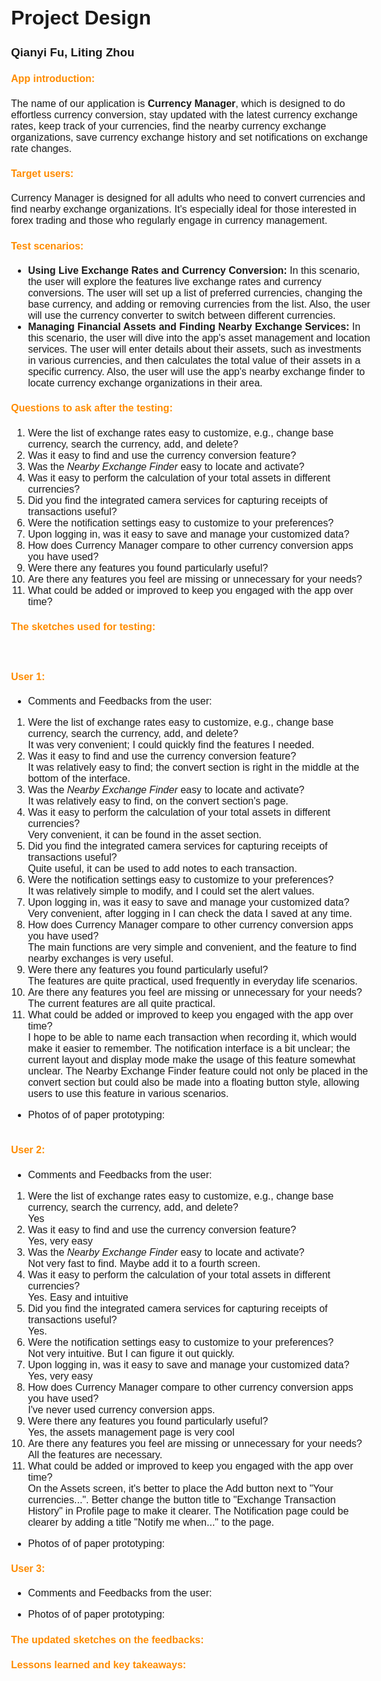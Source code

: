 <style>
@page {
  size: A4;
  margin: 1.54cm;
}

body {
  font-family: Gill Sans, sans-serif;
  font-size: 16px;
}

pre {
    background-color: #f4f4f4;
    padding: 10px;
    border-radius: 5px;
    overflow: auto;
}

code{
  background-color: #f4f4f4;
  color: #333;
  padding: 2px 4px;
  border-radius: 4px;
  font-family: "Courier New", Courier, monospace;
}

h4 {
  color:  #FF8C00; 
}
</style>

<div class="page">

# Project Design

### Qianyi Fu, Liting Zhou

#### App introduction:

The name of our application is **Currency Manager**, which is designed to do effortless currency conversion, stay updated with the latest currency exchange rates, keep track of your currencies, find the nearby currency exchange organizations, save currency exchange history and set notifications on exchange rate changes.

#### Target users:

Currency Manager is designed for all adults who need to convert currencies and find nearby exchange organizations. It's especially ideal for those interested in forex trading and those who regularly engage in currency management.

#### Test scenarios:

- **Using Live Exchange Rates and Currency Conversion:** In this scenario, the user will explore the features live exchange rates and currency conversions. The user will set up a list of preferred currencies, changing the base currency, and adding or removing currencies from the list. Also, the user will use the currency converter to switch between different currencies.
- **Managing Financial Assets and Finding Nearby Exchange Services:** In this scenario, the user will dive into the app's asset management and location services. The user will enter details about their assets, such as investments in various currencies, and then calculates the total value of their assets in a specific currency. Also, the user will use the app's nearby exchange finder to locate currency exchange organizations in their area.

#### Questions to ask after the testing:

1. Were the list of exchange rates easy to customize, e.g., change base currency, search the currency, add, and delete?
2. Was it easy to find and use the currency conversion feature?
3. Was the _Nearby Exchange Finder_ easy to locate and activate?
4. Was it easy to perform the calculation of your total assets in different currencies?
5. Did you find the integrated camera services for capturing receipts of transactions useful?
6. Were the notification settings easy to customize to your preferences?
7. Upon logging in, was it easy to save and manage your customized data?
8. How does Currency Manager compare to other currency conversion apps you have used?
9. Were there any features you found particularly useful?
10. Are there any features you feel are missing or unnecessary for your needs?
11. What could be added or improved to keep you engaged with the app over time?



#### The sketches used for testing:

<img src="./UI_sketches/sketches_v2_1.jpg" alt="" />
<img src="./UI_sketches/sketches_v2_2.jpg" alt="" />
<img src="./UI_sketches/sketches_v2_3.jpg" alt="" />

#### User 1:

- Comments and Feedbacks from the user:
1. Were the list of exchange rates easy to customize, e.g., change base currency, search the currency, add, and delete?  
It was very convenient; I could quickly find the features I needed.
2. Was it easy to find and use the currency conversion feature?  
It was relatively easy to find; the convert section is right in the middle at the bottom of the interface.
3. Was the _Nearby Exchange Finder_ easy to locate and activate?  
It was relatively easy to find, on the convert section's page.
4. Was it easy to perform the calculation of your total assets in different currencies?  
Very convenient, it can be found in the asset section.
5. Did you find the integrated camera services for capturing receipts of transactions useful?  
Quite useful, it can be used to add notes to each transaction.
6. Were the notification settings easy to customize to your preferences?  
It was relatively simple to modify, and I could set the alert values.
7. Upon logging in, was it easy to save and manage your customized data?  
Very convenient, after logging in I can check the data I saved at any time.
8. How does Currency Manager compare to other currency conversion apps you have used?  
The main functions are very simple and convenient, and the feature to find nearby exchanges is very useful.
9. Were there any features you found particularly useful?  
The features are quite practical, used frequently in everyday life scenarios.
10. Are there any features you feel are missing or unnecessary for your needs?  
The current features are all quite practical.
11. What could be added or improved to keep you engaged with the app over time?  
I hope to be able to name each transaction when recording it, which would make it easier to remember. The notification interface is a bit unclear; the current layout and display mode make the usage of this feature somewhat unclear. The Nearby Exchange Finder feature could not only be placed in the convert section but could also be made into a floating button style, allowing users to use this feature in various scenarios.

- Photos of of paper prototyping:
<img src="./user_testing_photos/user1.jpg" alt="" />

#### User 2:

- Comments and Feedbacks from the user:

1. Were the list of exchange rates easy to customize, e.g., change base currency, search the currency, add, and delete?  
Yes
2. Was it easy to find and use the currency conversion feature?  
Yes, very easy
3. Was the _Nearby Exchange Finder_ easy to locate and activate?  
Not very fast to find. Maybe add it to a fourth screen.
4. Was it easy to perform the calculation of your total assets in different currencies?  
Yes. Easy and intuitive
5. Did you find the integrated camera services for capturing receipts of transactions useful?  
Yes. 
6. Were the notification settings easy to customize to your preferences?  
Not very intuitive. But I can figure it out quickly.
7. Upon logging in, was it easy to save and manage your customized data?  
Yes, very easy
8. How does Currency Manager compare to other currency conversion apps you have used?  
I've never used currency conversion apps.
9. Were there any features you found particularly useful?  
Yes, the assets management page is very cool
10. Are there any features you feel are missing or unnecessary for your needs?  
All the features are necessary. 
11. What could be added or improved to keep you engaged with the app over time?  
On the Assets screen, it's better to place the Add button next to "Your currencies...". Better change the button title to "Exchange Transaction History" in Profile page to make it clearer. The Notification page could be clearer by adding a title "Notify me when..." to the page.

- Photos of of paper prototyping:

#### User 3:

- Comments and Feedbacks from the user:

- Photos of of paper prototyping:

#### The updated sketches on the feedbacks:

#### Lessons learned and key takeaways:

</div>
